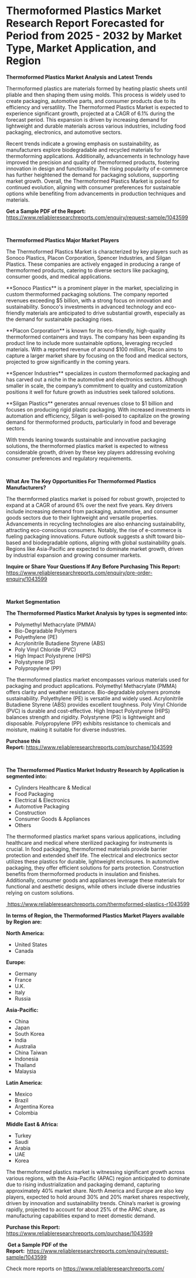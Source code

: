 <p><h1>Thermoformed Plastics Market Research Report Forecasted for Period from 2025 -  2032 by Market Type, Market Application, and Region</h1></p><p><strong>Thermoformed Plastics Market Analysis and Latest Trends</strong></p>
<p><p>Thermoformed plastics are materials formed by heating plastic sheets until pliable and then shaping them using molds. This process is widely used to create packaging, automotive parts, and consumer products due to its efficiency and versatility. The Thermoformed Plastics Market is expected to experience significant growth, projected at a CAGR of 6.1% during the forecast period. This expansion is driven by increasing demand for lightweight and durable materials across various industries, including food packaging, electronics, and automotive sectors.</p><p>Recent trends indicate a growing emphasis on sustainability, as manufacturers explore biodegradable and recycled materials for thermoforming applications. Additionally, advancements in technology have improved the precision and quality of thermoformed products, fostering innovation in design and functionality. The rising popularity of e-commerce has further heightened the demand for packaging solutions, supporting market growth. Overall, the Thermoformed Plastics Market is poised for continued evolution, aligning with consumer preferences for sustainable options while benefiting from advancements in production techniques and materials.</p></p>
<p><strong>Get a Sample PDF of the Report:&nbsp;</strong> <a href="https://www.reliableresearchreports.com/enquiry/request-sample/1043599?utm_campaign=3034&utm_medium=2&utm_source=Github&utm_content=ia&utm_term=01042025&utm_id=thermoformed-plastics">https://www.reliableresearchreports.com/enquiry/request-sample/1043599</a></p>
<p>&nbsp;</p>
<p><strong>Thermoformed Plastics Major Market Players</strong></p>
<p><p>The Thermoformed Plastics Market is characterized by key players such as Sonoco Plastics, Placon Corporation, Spencer Industries, and Silgan Plastics. These companies are actively engaged in producing a range of thermoformed products, catering to diverse sectors like packaging, consumer goods, and medical applications.</p><p>**Sonoco Plastics** is a prominent player in the market, specializing in custom thermoformed packaging solutions. The company reported revenues exceeding $5 billion, with a strong focus on innovation and sustainability. Sonoco's investments in advanced technology and eco-friendly materials are anticipated to drive substantial growth, especially as the demand for sustainable packaging rises.</p><p>**Placon Corporation** is known for its eco-friendly, high-quality thermoformed containers and trays. The company has been expanding its product line to include more sustainable options, leveraging recycled materials. With a reported revenue of around $100 million, Placon aims to capture a larger market share by focusing on the food and medical sectors, projected to grow significantly in the coming years.</p><p>**Spencer Industries** specializes in custom thermoformed packaging and has carved out a niche in the automotive and electronics sectors. Although smaller in scale, the company’s commitment to quality and customization positions it well for future growth as industries seek tailored solutions. </p><p>**Silgan Plastics** generates annual revenues close to $1 billion and focuses on producing rigid plastic packaging. With increased investments in automation and efficiency, Silgan is well-poised to capitalize on the growing demand for thermoformed products, particularly in food and beverage sectors.</p><p>With trends leaning towards sustainable and innovative packaging solutions, the thermoformed plastics market is expected to witness considerable growth, driven by these key players addressing evolving consumer preferences and regulatory requirements.</p></p>
<p>&nbsp;</p>
<p><strong>What Are The Key Opportunities For Thermoformed Plastics Manufacturers?</strong></p>
<p><p>The thermformed plastics market is poised for robust growth, projected to expand at a CAGR of around 6% over the next five years. Key drivers include increasing demand from packaging, automotive, and consumer goods sectors due to their lightweight and versatile properties. Advancements in recycling technologies are also enhancing sustainability, attracting eco-conscious consumers. Notably, the rise of e-commerce is fueling packaging innovations. Future outlook suggests a shift toward bio-based and biodegradable options, aligning with global sustainability goals. Regions like Asia-Pacific are expected to dominate market growth, driven by industrial expansion and growing consumer markets.</p></p>
<p><strong>Inquire or Share Your Questions If Any Before Purchasing This Report:</strong> <a href="https://www.reliableresearchreports.com/enquiry/pre-order-enquiry/1043599?utm_campaign=3034&utm_medium=2&utm_source=Github&utm_content=ia&utm_term=01042025&utm_id=thermoformed-plastics">https://www.reliableresearchreports.com/enquiry/pre-order-enquiry/1043599</a></p>
<p>&nbsp;</p>
<p><strong>Market Segmentation</strong></p>
<p><strong>The Thermoformed Plastics Market Analysis by types is segmented into:</strong></p>
<p><ul><li>Polymethyl Methacrylate (PMMA)</li><li>Bio-Degradable Polymers</li><li>Polyethylene (PE)</li><li>Acrylonitrile Butadiene Styrene (ABS)</li><li>Poly Vinyl Chloride (PVC)</li><li>High Impact Polystyrene (HIPS)</li><li>Polystyrene (PS)</li><li>Polypropylene (PP)</li></ul></p>
<p><p>The thermoformed plastics market encompasses various materials used for packaging and product applications. Polymethyl Methacrylate (PMMA) offers clarity and weather resistance. Bio-degradable polymers promote sustainability. Polyethylene (PE) is versatile and widely used. Acrylonitrile Butadiene Styrene (ABS) provides excellent toughness. Poly Vinyl Chloride (PVC) is durable and cost-effective. High Impact Polystyrene (HIPS) balances strength and rigidity. Polystyrene (PS) is lightweight and disposable. Polypropylene (PP) exhibits resistance to chemicals and moisture, making it suitable for diverse industries.</p></p>
<p><strong>Purchase this Report:&nbsp;</strong><a href="https://www.reliableresearchreports.com/purchase/1043599?utm_campaign=3034&utm_medium=2&utm_source=Github&utm_content=ia&utm_term=01042025&utm_id=thermoformed-plastics">https://www.reliableresearchreports.com/purchase/1043599</a></p>
<p>&nbsp;</p>
<p><strong>The Thermoformed Plastics Market Industry Research by Application is segmented into:</strong></p>
<p><ul><li>Cylinders Healthcare & Medical</li><li>Food Packaging</li><li>Electrical & Electronics</li><li>Automotive Packaging</li><li>Construction</li><li>Consumer Goods & Appliances</li><li>Others</li></ul></p>
<p><p>The thermoformed plastics market spans various applications, including healthcare and medical where sterilized packaging for instruments is crucial. In food packaging, thermoformed materials provide barrier protection and extended shelf life. The electrical and electronics sector utilizes these plastics for durable, lightweight enclosures. In automotive packaging, they offer efficient solutions for parts protection. Construction benefits from thermoformed products in insulation and finishes. Additionally, consumer goods and appliances leverage these materials for functional and aesthetic designs, while others include diverse industries relying on custom solutions.</p></p>
<p><a href="https://www.reliableresearchreports.com/thermoformed-plastics-r1043599?utm_campaign=3034&utm_medium=2&utm_source=Github&utm_content=ia&utm_term=01042025&utm_id=thermoformed-plastics">&nbsp;https://www.reliableresearchreports.com/thermoformed-plastics-r1043599</a></p>
<p><strong>In terms of Region, the Thermoformed Plastics Market Players available by Region are:</strong></p>
<p>
    <p> <strong> North America: </strong>
        <ul>
            <li>United States</li>
            <li>Canada</li>
        </ul>
        </p> 
    <p> <strong> Europe: </strong>
        <ul>
            <li>Germany</li>
            <li>France</li>
            <li>U.K.</li>
            <li>Italy</li>
            <li>Russia</li>
        </ul>
        </p> 
    <p> <strong> Asia-Pacific: </strong>
        <ul>
            <li>China</li>
            <li>Japan</li>
            <li>South Korea</li>
            <li>India</li>
            <li>Australia</li>
            <li>China Taiwan</li>
            <li>Indonesia</li>
            <li>Thailand</li>
            <li>Malaysia</li>
        </ul>
        </p> 
    <p> <strong> Latin America: </strong>
        <ul>
            <li>Mexico</li>
            <li>Brazil</li>
            <li>Argentina Korea</li>
            <li>Colombia</li>
        </ul>
        </p> 
    <p> <strong> Middle East & Africa: </strong>
        <ul>
            <li>Turkey</li>
            <li>Saudi</li>
            <li>Arabia</li>
            <li>UAE</li>
            <li>Korea</li>
        </ul>
    </p>
    </p>
<p><p>The thermoformed plastics market is witnessing significant growth across various regions, with the Asia-Pacific (APAC) region anticipated to dominate due to rising industrialization and packaging demand, capturing approximately 40% market share. North America and Europe are also key players, expected to hold around 30% and 20% market shares respectively, driven by innovation and sustainability trends. China’s market is growing rapidly, projected to account for about 25% of the APAC share, as manufacturing capabilities expand to meet domestic demand.</p></p>
<p><strong>Purchase this Report: </strong><a href="https://www.reliableresearchreports.com/purchase/1043599?utm_campaign=3034&utm_medium=2&utm_source=Github&utm_content=ia&utm_term=01042025&utm_id=thermoformed-plastics">https://www.reliableresearchreports.com/purchase/1043599</a></p>
<p>&nbsp;<strong>Get a Sample PDF of the Report:&nbsp;&nbsp;</strong><a href="https://www.reliableresearchreports.com/enquiry/request-sample/1043599?utm_campaign=3034&utm_medium=2&utm_source=Github&utm_content=ia&utm_term=01042025&utm_id=thermoformed-plastics">https://www.reliableresearchreports.com/enquiry/request-sample/1043599</a></p>
<p><strong></strong></p>
<p>Check more reports on <a href="https://www.reliableresearchreports.com/?utm_campaign=3034&utm_medium=2&utm_source=Github&utm_content=ia&utm_term=01042025&utm_id=thermoformed-plastics">https://www.reliableresearchreports.com/</a></p>